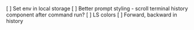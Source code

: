 [ ] Set env in local storage
[ ] Better prompt styling - scroll terminal history component after command run?
[ ] LS colors
[ ] Forward, backward in history